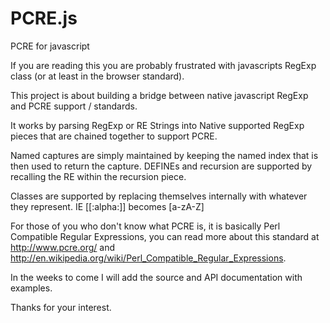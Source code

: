 PCRE.js
=======

PCRE for javascript

If you are reading this you are probably frustrated with javascripts RegExp class (or at least in the browser standard).

This project is about building a bridge between native javascript RegExp and PCRE support / standards.

It works by parsing RegExp or RE Strings into Native supported RegExp pieces that are chained together to support PCRE.

Named captures are simply maintained by keeping the named index that is then used to return the capture.  DEFINEs and recursion are supported by recalling the RE within the recursion piece.

Classes are supported by replacing themselves internally with whatever they represent.  IE [[:alpha:]] becomes [a-zA-Z]

For those of you who don't know what PCRE is, it is basically Perl Compatible Regular Expressions, you can read more about this standard at http://www.pcre.org/ and http://en.wikipedia.org/wiki/Perl_Compatible_Regular_Expressions.

In the weeks to come I will add the source and API documentation with examples.

Thanks for your interest.
